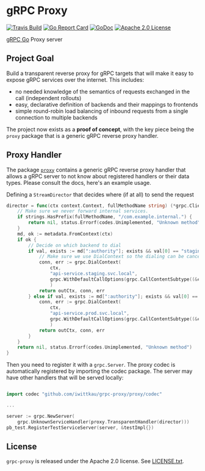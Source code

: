 # gRPC Proxy

[![Travis Build](https://travis-ci.org/mwitkow/grpc-proxy.svg?branch=master)](https://travis-ci.org/mwitkow/grpc-proxy)
[![Go Report Card](https://goreportcard.com/badge/github.com/iwittkau/grpc-proxy/)](https://goreportcard.com/report/github.com/iwittkau/grpc-proxy/)
[![GoDoc](http://img.shields.io/badge/GoDoc-Reference-blue.svg)](https://godoc.org/github.com/iwittkau/grpc-proxy/)
[![Apache 2.0 License](https://img.shields.io/badge/License-Apache%202.0-blue.svg)](LICENSE)

[gRPC Go](https://github.com/grpc/grpc-go) Proxy server

## Project Goal

Build a transparent reverse proxy for gRPC targets that will make it easy to expose gRPC services
over the internet. This includes:
 * no needed knowledge of the semantics of requests exchanged in the call (independent rollouts)
 * easy, declarative definition of backends and their mappings to frontends
 * simple round-robin load balancing of inbound requests from a single connection to multiple backends

The project now exists as a **proof of concept**, with the key piece being the `proxy` package that
is a generic gRPC reverse proxy handler.

## Proxy Handler

The package [`proxy`](proxy/) contains a generic gRPC reverse proxy handler that allows a gRPC server to
not know about registered handlers or their data types. Please consult the docs, here's an example usage.

Defining a `StreamDirector` that decides where (if at all) to send the request
```go
director = func(ctx context.Context, fullMethodName string) (*grpc.ClientConn, error) {
    // Make sure we never forward internal services.
    if strings.HasPrefix(fullMethodName, "/com.example.internal.") {
        return nil, status.Errorf(codes.Unimplemented, "Unknown method")
    }
    md, ok := metadata.FromContext(ctx)
    if ok {
        // Decide on which backend to dial
        if val, exists := md[":authority"]; exists && val[0] == "staging.api.example.com" {
            // Make sure we use DialContext so the dialing can be cancelled/time out together with the context.
            conn, err := grpc.DialContext(
                ctx, 
                "api-service.staging.svc.local", 
                grpc.WithDefaultCallOptions(grpc.CallContentSubtype((&codec.Proxy{}).Name())),
                )
            return outCtx, conn, err
        } else if val, exists := md[":authority"]; exists && val[0] == "api.example.com" {
            conn, err := grpc.DialContext(
                ctx, 
                "api-service.prod.svc.local", 
                grpc.WithDefaultCallOptions(grpc.CallContentSubtype((&codec.Proxy{}).Name())),
                )
            return outCtx, conn, err
        }
    }
    return nil, status.Errorf(codes.Unimplemented, "Unknown method")
}
```
Then you need to register it with a `grpc.Server`. The proxy codec is automatically registered by importing the codec package. The server may have other handlers that will be served
locally:

```go

import codec "github.com/iwittkau/grpc-proxy/proxy/codec"

...

server := grpc.NewServer(
    grpc.UnknownServiceHandler(proxy.TransparentHandler(director)))
pb_test.RegisterTestServiceServer(server, &testImpl{})
```

## License

`grpc-proxy` is released under the Apache 2.0 license. See [LICENSE.txt](LICENSE.txt).

